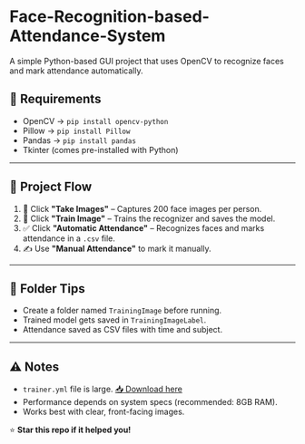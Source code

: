 # Face-Recognition-based-Attendance-System
A simple Python-based GUI project that uses OpenCV to recognize faces and mark attendance automatically.

## 🔧 Requirements
- OpenCV → `pip install opencv-python`
- Pillow → `pip install Pillow`
- Pandas → `pip install pandas`
- Tkinter (comes pre-installed with Python)

---

## 📁 Project Flow
1. 📸 Click **"Take Images"** – Captures 200 face images per person.
2. 🧠 Click **"Train Image"** – Trains the recognizer and saves the model.
3. ✅ Click **"Automatic Attendance"** – Recognizes faces and marks attendance in a `.csv` file.
4. ✍️ Use **"Manual Attendance"** to mark it manually.

---

## 📌 Folder Tips
- Create a folder named `TrainingImage` before running.
- Trained model gets saved in `TrainingImageLabel`.
- Attendance saved as CSV files with time and subject.

---

## ⚠️ Notes
- `trainer.yml` file is large. [📥 Download here](YOUR_GOOGLE_DRIVE_LINK)
- Performance depends on system specs (recommended: 8GB RAM).
- Works best with clear, front-facing images.

⭐ **Star this repo if it helped you!**

